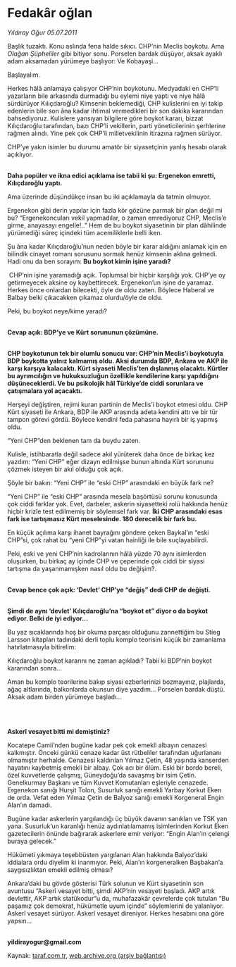 # Fedakâr oğlan

*Yıldıray Oğur 05.07.2011*

<div class="yazi"><p>Başlık tuzaktı. Konu aslında fena halde sıkıcı. CHP’nin Meclis boykotu. Ama <i>Olağan Şüpheliler</i> gibi bitiyor sonu. Porselen bardak düşüyor, aksak ayaklı adam aksamadan yürümeye başlıyor: Ve Kobayaşi...</p>
<p>Başlayalım.</p>
<p>Herkes hâlâ anlamaya çalışıyor CHP’nin boykotunu. Medyadaki en CHP’li yazarların bile arkasında durmadığı bu eylemi niye yaptı ve niye hâlâ sürdürüyor Kılıçdaroğlu? Kimsenin beklemediği, CHP kulislerini en iyi takip edenlerin bile son âna kadar ihtimal vermedikleri bir son dakika kararından bahsediyoruz. Kulislere yansıyan bilgilere göre boykot kararı, bizzat Kılıçdaroğlu tarafından, bazı CHP’li vekillerin, parti yöneticilerinin şerhlerine rağmen alındı. Yine pek çok CHP’li milletvekilinin itirazına rağmen sürüyor.</p>
<p>CHP’ye yakın isimler bu durumu amatör bir siyasetçinin yanlış hesabı olarak açıklıyor. </p>
<p><b><br/>Daha popüler ve ikna edici açıklama ise tabii ki şu: Ergenekon emretti, Kılıçdaroğlu yaptı.</b></p>
<p>Ama üzerinde düşündükçe insan bu iki açıklamayla da tatmin olmuyor. </p>
<p>Ergenekon gibi derin yapılar için fazla kör gözüne parmak bir plan değil mi bu? “Ergenekoncuları vekil yapmadılar, o zaman emrediyoruz CHP, Meclis’e girme, anayasayı engelle!..” Hem de bu boykot siyasetinin bir plan dâhilinde yürümediği süreç içindeki tüm acemiliklerle belli iken.</p>
<p>Şu âna kadar Kılıçdaroğlu’nun neden böyle bir karar aldığını anlamak için en bilindik cinayet romanı sorusunu sormak henüz kimsenin aklına gelmedi. Hadi onu da ben sorayım: <b>Bu boykot kimin işine yaradı?</b></p>
<p> CHP’nin işine yaramadığı açık. Toplumsal bir hiçbir karşılığı yok. CHP’ye oy getirmeyecek aksine oy kaybettirecek. Ergenekon’un işine de yaramaz. Herkes önce onlardan bilecekti, öyle de oldu zaten. Böylece Haberal ve Balbay belki çıkacakken çıkamaz olurdu/öyle de oldu.</p>
<p>Peki, bu boykot neye/kime yaradı? </p>
<p><b><br/>Cevap açık: BDP’ye ve Kürt sorununun çözümüne.</b></p>
<p><b><br/>CHP boykotunun tek bir olumlu sonucu var: CHP’nin Meclis’i boykotuyla BDP boykotta yalnız kalmamış oldu. Aksi durumda BDP, Ankara ve AKP ile karşı karşıya kalacaktı. Kürt siyaseti Meclis’ten dışlanmış olacaktı. Kürtler bu ayrımcılığın ve hukuksuzluğun özellikle kendilerine karşı yapıldığını düşüneceklerdi. Ve bu psikolojik hâl Türkiye’de ciddi sorunlara ve çatışmalara yol açacaktı.</b></p>
<p>Herşeyi değiştiren, rejimi kuran partinin de Meclis’i boykot etmesi oldu. CHP Kürt siyaseti ile Ankara, BDP ile AKP arasında adeta kendini attı ve bir tür tampon görevi gördü. Böylece kendini feda pahasına hayırlı bir iş yapmış oldu.</p>
<p>“Yeni CHP”den beklenen tam da buydu zaten.</p>
<p>Kulisle, istihbaratla değil sadece akıl yürüterek daha önce de birkaç kez yazdım: “Yeni CHP” eğer dizayn edilmişse bunun altında Kürt sorununu çözmek isteyen bir akıl olduğu çok açık.</p>
<p>Şöyle bir bakın: “Yeni CHP” ile “eski CHP” arasındaki en büyük fark ne?</p>
<p>“Yeni CHP” ile “eski CHP” arasında mesela başörtüsü sorunu konusunda çok ciddi farklar yok. Evet, darbeler, askerin siyasetteki rolü hakkında henüz hiçbir krizle test edilmemiş bir söylemsel fark var. <b>İki CHP arasındaki esas fark ise tartışmasız Kürt meselesinde. 180 derecelik bir fark bu. </b></p>
<p>En küçük açılıma karşı ihanet bayrağını göndere çeken Baykal’ın “eski CHP”si, çok rahat bu “yeni CHP”yi vatan hainliği ile bile suçlayabilirdi.</p>
<p>Peki, eski ve yeni CHP’nin kadrolarının hâlâ yüzde 70 aynı isimlerden oluşurken, bu birkaç ay içinde CHP ve çeperinde çok ciddi bir siyasi tartışma da yaşanmamışken nasıl oldu bu değişim?. </p>
<p><b><br/>Cevap bence çok açık: ‘Devlet’ CHP’ye “değiş” dedi CHP de değişti. </b></p>
<p><b><br/>Şimdi de aynı ‘devlet’ Kılıçdaroğlu’na “boykot et” diyor o da boykot ediyor. Belki de iyi ediyor...</b></p>
<p>Bu yaz sıcaklarında hoş bir okuma parçası olduğunu zannettiğim bu Stieg Larsson kitapları tadındaki derli toplu komplo teorisini küçük bir zamanlama hatırlatmasıyla bitirelim: </p>
<p>Kılıçdaroğlu boykot kararını ne zaman açıkladı? Tabii ki BDP’nin boykot kararından sonra...</p>
<p>Aman bu komplo teorilerine bakıp siyasi ezberlerinizi bozmayınız, plajlarda, ağaç altlarında, balkonlarda okunsun diye yazdım... Porselen bardak düştü. Aksak adam birden yürümeye başladı... </p>
<p><b> </b></p>
<p><b><br/>Askerî vesayet bitti mi demiştiniz?</b></p>
<p>Kocatepe Camii’nden bugüne kadar pek çok emekli albayın cenazesi kalkmıştır. Önceki günkü cenaze kadar üst rütbeliler tarafından uğurlananı olmamıştır herhalde. Cenazesi kaldırılan Yılmaz Çetin, 48 yaşında kanserden hayatını kaybetmiş emekli bir albay. Çok acı bir ölüm. Eski bir bordo bereli, özel kuvvetlerde çalışmış, Güneydoğu’da savaşmış bir isim Çetin. Genelkurmay Başkanı ve tüm Kuvvet Komutanları eşleriyle cenazede. Ergenekon sanığı Hurşit Tolon, Susurluk sanığı emekli Yarbay Korkut Eken de orda. Vefat eden Yılmaz Çetin de Balyoz sanığı emekli Korgeneral Engin Alan’ın damadı. </p>
<p>Bugüne kadar askerlerin yargılandığı üç büyük davanın sanıkları ve TSK yan yana. Susurluk’un karanlığı henüz aydınlatılamamış isimlerinden Korkut Eken gazetecilerin önünde bağırarak askerlere emir veriyor: “Engin Alan’ın çelengi buraya gelecek.” </p>
<p>Hükümeti yıkmaya teşebbüsten yargılanan Alan hakkında Balyoz’daki iddialara ordu diyelim ki inanmıyor. Peki, Alan’ın korgeneralken Başbakan’a saygısızlıktan emekli edilmiş olması? </p>
<p>Ankara’daki bu gövde gösterisi Türk solunun ve Kürt siyasetinin son avuntusu “Askerî vesayet bitti, şimdi AKP’nin vesayeti başladı. AKP artık devlettir, AKP artık statükodur”u da, muhafazakâr çevrelerde çok tutulan “Bu paşamız çok demokrat, hükümetle uyum içinde” söylemlerini de yalanlıyor. Askerî vesayet sürüyor. Askerî vesayet direniyor. Herkes hesabını ona göre yapsın...</p>
<p><b><br/>yildirayogur@gmail.com</b></p>
</div>

Kaynak: [taraf.com.tr](http://www.taraf.com.tr/yildiray-ogur/makale-fedakar-oglan.htm), [web.archive.org (arşiv bağlantısı)](http://web.archive.org/web/20130709211338/http://www.taraf.com.tr/yildiray-ogur/makale-fedakar-oglan.htm)
